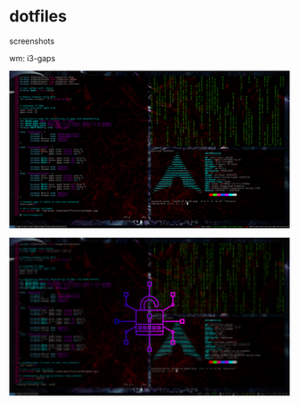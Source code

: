 # dotfiles

screenshots

wm: i3-gaps


![screenshot](https://github.com/h3xcr0w/dotfiles/blob/master/img/screenshot.png?raw=true)

![lockscreen](https://github.com/h3xcr0w/dotfiles/blob/master/img/lockscreen.png?raw=true)

